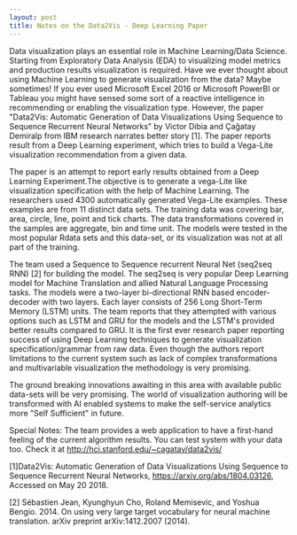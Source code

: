 ```yaml
---
layout: post
title: Notes on the Data2Vis - Deep Learning Paper
---
```


Data visualization plays an essential role in Machine Learning/Data Science. Starting from Exploratory Data Analysis (EDA) to visualizing model metrics and production results visualization is required. Have we ever thought about using Machine Learning to generate visualization from the data? Maybe sometimes! If you ever used Microsoft Excel 2016 or Microsoft PowerBI or Tableau you might have sensed some sort of a reactive intelligence in recommending or enabling the visualization type. However, the paper "Data2Vis: Automatic Generation of Data Visualizations Using Sequence to Sequence Recurrent Neural Networks" by Victor Dibia and Çağatay Demiralp from IBM research narrates better story [1]. The paper reports result from a Deep Learning experiment, which tries to build a Vega-Lite visualization recommendation from a given data. 

The paper is an attempt to report early results obtained from a Deep Learning Experiment.The objective is to generate a vega-Lite like visualization specification with the help of Machine Learning. The researchers used 4300 automatically generated Vega-Lite examples. These examples are from 11 distinct data sets. The training data was covering bar, area, circle, line, point and tick charts. The data transformations covered in the samples are aggregate, bin and time unit. The models were tested in the most popular Rdata sets and this data-set, or its visualization was not at all part of the training. 

The team used a Sequence to Sequence recurrent Neural Net (seq2seq RNN) [2] for building the model. The seq2seq is very popular Deep Learning model for Machine Translation and allied Natural Language Processing tasks. The models were a two-layer bi-directional RNN based encoder-decoder with two layers. Each layer consists of 256 Long Short-Term Memory (LSTM) units. The team reports that they attempted with various options such as LSTM and GRU for the models and the LSTM's provided better results compared to GRU. It is the first ever research paper reporting success of using Deep Learning techniques to generate visualization specification/grammar from raw data. Even though the authors report limitations to the current system such as lack of complex transformations and multivariable visualization the methodology is very promising. 

The ground breaking innovations awaiting in this area with available public data-sets will be very promising. The world of visualization authoring will be transformed with AI enabled systems to make the self-service analytics more "Self Sufficient" in future.

Special Notes:
The team provides a web application to have a first-hand feeling of the current algorithm results. You can test system with your data too. Check it at http://hci.stanford.edu/~cagatay/data2vis/ 


[1]Data2Vis: Automatic Generation of Data Visualizations Using Sequence to Sequence Recurrent Neural Networks, https://arxiv.org/abs/1804.03126, Accessed on May 20 2018.

[2] Sébastien Jean, Kyunghyun Cho, Roland Memisevic, and Yoshua Bengio. 2014. On using very large target vocabulary for neural machine translation. arXiv preprint arXiv:1412.2007 (2014).
